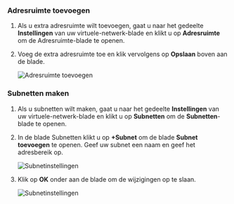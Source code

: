 ### <a name="to-add-address-space"></a>Adresruimte toevoegen
1. Als u extra adresruimte wilt toevoegen, gaat u naar het gedeelte **Instellingen** van uw virtuele-netwerk-blade en klikt u op **Adresruimte** om de Adresruimte-blade te openen.
2. Voeg de extra adresruimte toe en klik vervolgens op **Opslaan** boven aan de blade.
   
    ![Adresruimte toevoegen](./media/vpn-gateway-additional-address-space-include/address_space.png)

### <a name="to-create-subnets"></a>Subnetten maken
1. Als u subnetten wilt maken, gaat u naar het gedeelte **Instellingen** van uw virtuele-netwerk-blade en klikt u op **Subnetten** om de **Subnetten**-blade te openen. 
2. In de blade Subnetten klikt u op **+Subnet** om de blade **Subnet toevoegen** te openen. Geef uw subnet een naam en geef het adresbereik op.
   
    ![Subnetinstellingen](./media/vpn-gateway-additional-address-space-include/add_subnet.png)        
3. Klik op **OK** onder aan de blade om de wijzigingen op te slaan.
   
    ![Subnetinstellingen](./media/vpn-gateway-additional-address-space-include/ok.png)



<!--HONumber=Nov16_HO2-->


